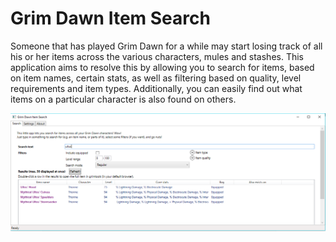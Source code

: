 # Grim Dawn Item Search

Someone that has played Grim Dawn for a while may start losing track of all his or her items across the various characters, mules and stashes. This application aims to resolve this by allowing you to search for items, based on item names, certain stats, as well as filtering based on quality, level requirements and item types. Additionally, you can easily find out what items on a particular character is also found on others.


![My image](https://github.com/hallgeirl/gd-item-search/blob/master/assets/GDItemSearchRegularSearch.png)

